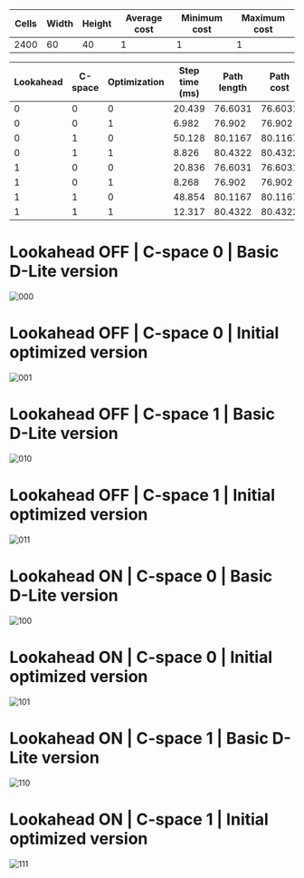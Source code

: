 
| Cells | Width | Height | Average cost | Minimum cost | Maximum cost |
| ----- | ----- | ------ | ------------ | ------------ | ------------ |
| 2400  | 60    | 40     | 1            | 1            | 1            |

| Lookahead | C-space | Optimization | Step time (ms) | Path length | Path cost |
| --------- | ------- | ------------ | -------------- | ----------- | --------- |
| 0         | 0       | 0            | 20.439         | 76.6031     | 76.6031   |
| 0         | 0       | 1            | 6.982          | 76.902      | 76.902    |
| 0         | 1       | 0            | 50.128         | 80.1167     | 80.1167   |
| 0         | 1       | 1            | 8.826          | 80.4322     | 80.4322   |
| 1         | 0       | 0            | 20.836         | 76.6031     | 76.6031   |
| 1         | 0       | 1            | 8.268          | 76.902      | 76.902    |
| 1         | 1       | 0            | 48.854         | 80.1167     | 80.1167   |
| 1         | 1       | 1            | 12.317         | 80.4322     | 80.4322   |

  # Lookahead OFF | C-space 0 | Basic D-Lite version
  ![000](result__l0_c0_opt0.jpg)
  # Lookahead OFF | C-space 0 | Initial optimized version
  ![001](result__l0_c0_opt1.jpg)
  # Lookahead OFF | C-space 1 | Basic D-Lite version
  ![010](result__l0_c1_opt0.jpg)
  # Lookahead OFF | C-space 1 | Initial optimized version
  ![011](result__l0_c1_opt1.jpg)
  # Lookahead ON | C-space 0 | Basic D-Lite version
  ![100](result__l1_c0_opt0.jpg)
  # Lookahead ON | C-space 0 | Initial optimized version
  ![101](result__l1_c0_opt1.jpg)
  # Lookahead ON | C-space 1 | Basic D-Lite version
  ![110](result__l1_c1_opt0.jpg)
  # Lookahead ON | C-space 1 | Initial optimized version
  ![111](result__l1_c1_opt1.jpg)

  
